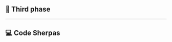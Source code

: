 ## 🚀 Third phase
-----------------------------------------------------------------------
## 💻 Code Sherpas
